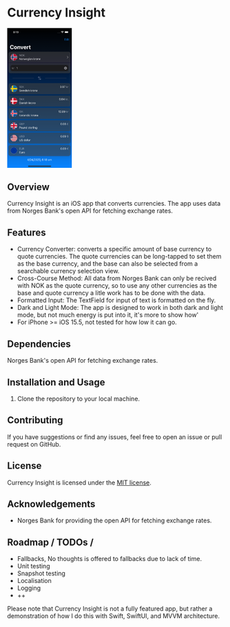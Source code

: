 # Currency Insight

<img src="ReadMe/Images/screenshot1.png" alt="Currency Insight Screenshot" width="150">

## Overview
Currency Insight is an iOS app that converts currencies. The app uses data from Norges Bank's open API for fetching exchange rates.

## Features
- Currency Converter: converts a specific amount of base currency to quote currencies. The quote currencies can be long-tapped to set them as the base currency, and the base can also be selected from a searchable currency selection view.
- Cross-Course Method: All data from Norges Bank can only be recived with NOK as the quote currency, so to use any other currencies as the base and quote currency a litle work has to be done with the data.
- Formatted Input: The TextField for input of text is formatted on the fly.
- Dark and Light Mode: The app is designed to work in both dark and light mode, but not much energy is put into it, it's more to show how'
- For iPhone >= iOS 15.5, not tested for how low it can go.

## Dependencies
Norges Bank's open API for fetching exchange rates.

## Installation and Usage
1. Clone the repository to your local machine.

## Contributing
If you have suggestions or find any issues, feel free to open an issue or pull request on GitHub.

## License
Currency Insight is licensed under the [MIT license](https://opensource.org/licenses/MIT).

## Acknowledgements
- Norges Bank for providing the open API for fetching exchange rates.

## Roadmap / TODOs / 
- Fallbacks, No thoughts is offered to fallbacks due to lack of time. 
- Unit testing
- Snapshot testing
- Localisation
- Logging
- ++

Please note that Currency Insight is not a fully featured app, but rather a demonstration of how I do this with Swift, SwiftUI, and MVVM architecture.
